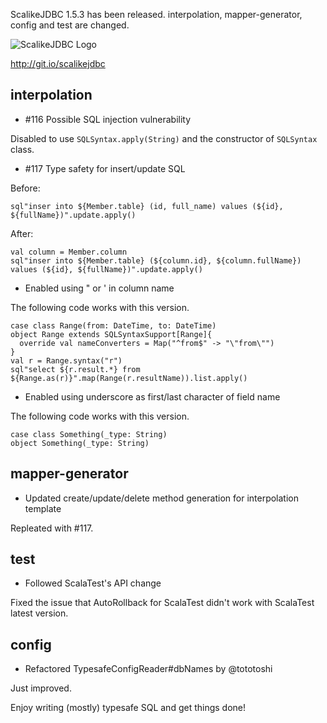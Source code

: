 ScalikeJDBC 1.5.3 has been released. interpolation, mapper-generator, config and test are changed.

![ScalikeJDBC Logo](https://raw.github.com/seratch/scalikejdbc/master/logo.png)

http://git.io/scalikejdbc

## interpolation

- #116 Possible SQL injection vulnerability

Disabled to use `SQLSyntax.apply(String)` and the constructor of `SQLSyntax` class.

- #117 Type safety for insert/update SQL 

Before:

    sql"inser into ${Member.table} (id, full_name) values (${id}, ${fullName})".update.apply()

After:

    val column = Member.column
    sql"inser into ${Member.table} (${column.id}, ${column.fullName}) values (${id}, ${fullName})".update.apply()

- Enabled using " or ' in column name

The following code works with this version.

    case class Range(from: DateTime, to: DateTime) 
    object Range extends SQLSyntaxSupport[Range]{
      override val nameConverters = Map("^from$" -> "\"from\"")
    }
    val r = Range.syntax("r")
    sql"select ${r.result.*} from ${Range.as(r)}".map(Range(r.resultName)).list.apply()

- Enabled using underscore as first/last character of field name

The following code works with this version.

    case class Something(_type: String)
    object Something(_type: String)

## mapper-generator

- Updated create/update/delete method generation for interpolation template

Repleated with #117.

## test

- Followed ScalaTest's API change

Fixed the issue that AutoRollback for ScalaTest didn't work with ScalaTest latest version.

## config

- Refactored TypesafeConfigReader#dbNames by @tototoshi

Just improved.


Enjoy writing (mostly) typesafe SQL and get things done!

